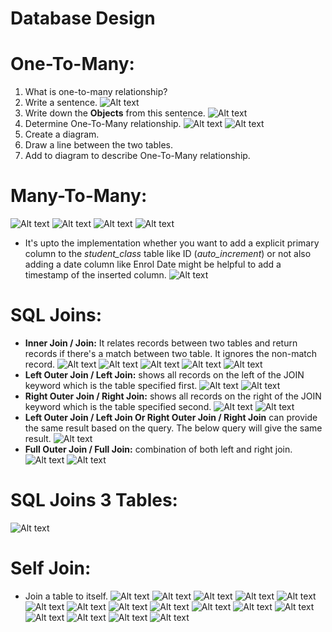 # Database Design
# One-To-Many:
1. What is one-to-many relationship?
2. Write a sentence.
![Alt text](/images/onetomany1.png?raw=true "Optional Title")
3. Write down the **Objects** from this sentence.
![Alt text](/images/onetomany2.png?raw=true "Optional Title")
4. Determine One-To-Many relationship.
![Alt text](/images/onetomany3.png?raw=true "Optional Title")
![Alt text](/images/onetomany4.png?raw=true "Optional Title")
5. Create a diagram.
6. Draw a line between the two tables.
7. Add to diagram to describe One-To-Many relationship.
# Many-To-Many:
![Alt text](/images/manytomany1.png?raw=true "Optional Title")
![Alt text](/images/manytomany2.png?raw=true "Optional Title")
![Alt text](/images/manytomany3.png?raw=true "Optional Title")
![Alt text](/images/manytomany4.png?raw=true "Optional Title")
- It's upto the implementation whether you want to add a explicit primary column to the _student_class_ table like ID (_auto_increment_) or not also adding a date column like Enrol Date might be helpful to add a timestamp of the inserted column.
![Alt text](/images/manytomany5.png?raw=true "Optional Title")
# SQL Joins:
- **Inner Join / Join:** It relates records between two tables and return records if there's a match between two table. It ignores the non-match record.
![Alt text](/images/innerjoin.png?raw=true "Optional Title")
![Alt text](/images/innerjoin1.png?raw=true "Optional Title")
![Alt text](/images/innerjoin2.png?raw=true "Optional Title")
![Alt text](/images/innerjoin3.png?raw=true "Optional Title")
![Alt text](/images/innerjoin4.png?raw=true "Optional Title")
- **Left Outer Join / Left Join:** shows all records on the left of the JOIN keyword which is the table specified first.
![Alt text](/images/leftouterjoin.png?raw=true "Optional Title")
![Alt text](/images/leftouterjoin1.png?raw=true "Optional Title")
- **Right Outer Join / Right Join:** shows all records on the right of the JOIN keyword which is the table specified second.
![Alt text](/images/rightouterjoin.png?raw=true "Optional Title")
![Alt text](/images/rightouterjoin1.png?raw=true "Optional Title")
- **Left Outer Join / Left Join Or Right Outer Join / Right Join** can provide the same result based on the query. The below query will give the same result.
![Alt text](/images/leftrightjoin.png?raw=true "Optional Title")
- **Full Outer Join / Full Join:** combination of both left and right join.
![Alt text](/images/fullouterjoin.png?raw=true "Optional Title")
![Alt text](/images/fullouterjoin1.png?raw=true "Optional Title")
# SQL Joins 3 Tables:
![Alt text](/images/join3.gif?raw=true "Optional Title")
# Self Join:
- Join a table to itself.
![Alt text](/images/selfjoin.png?raw=true "Optional Title")
![Alt text](/images/selfjoin1.png?raw=true "Optional Title")
![Alt text](/images/selfjoin2.png?raw=true "Optional Title")
![Alt text](/images/selfjoin3.png?raw=true "Optional Title")
![Alt text](/images/selfjoin4.png?raw=true "Optional Title")
![Alt text](/images/selfjoin5.png?raw=true "Optional Title")
![Alt text](/images/selfjoin6.png?raw=true "Optional Title")
![Alt text](/images/selfjoin7.png?raw=true "Optional Title")
![Alt text](/images/selfjoin8.png?raw=true "Optional Title")
![Alt text](/images/selfjoin9.png?raw=true "Optional Title")
![Alt text](/images/selfjoin10.png?raw=true "Optional Title")
![Alt text](/images/selfjoin11.png?raw=true "Optional Title")
![Alt text](/images/selfjoin12.png?raw=true "Optional Title")
![Alt text](/images/selfjoin13.png?raw=true "Optional Title")
![Alt text](/images/selfjoin14.png?raw=true "Optional Title")
![Alt text](/images/selfjoin15.png?raw=true "Optional Title")
